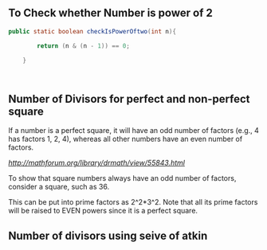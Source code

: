 <h2>To Check whether Number is power of 2</h2>

```java
public static boolean checkIsPowerOftwo(int n){

        return (n & (n - 1)) == 0;

    }




```

<h2>Number of Divisors for perfect and non-perfect square</h2>
<p>
If a number is a perfect square, it will have an odd number of factors 
(e.g., 4 has factors 1, 2, 4), whereas all other numbers have an even 
number of factors.


<i>http://mathforum.org/library/drmath/view/55843.html</i>
</p>

<p>
To show that square numbers always have an odd number of factors, 
consider a square, such as 36.

This can be put into prime factors as 2^2*3^2. Note that all its prime 
factors will be raised to EVEN powers since it is a perfect square.</p>



<h2>Number of divisors using seive of atkin</h2>


